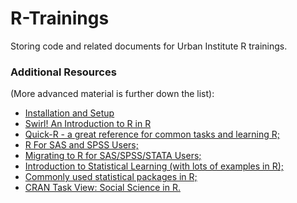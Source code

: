 # R-Trainings
Storing code and related documents for Urban Institute R trainings.

<h3>Additional Resources</h3> 
<p>(More advanced material is further down the list):</p>
<ul>
<li><a href="https://cran.r-project.org/doc/contrib/Torfs+Brauer-Short-R-Intro.pdf">Installation and Setup</a></li>
<li><a href="http://swirlstats.com/students.html">Swirl! An Introduction to R in R</a></li>
<li><a href="http://www.statmethods.net/">Quick-R - a great reference for common tasks and learning R;</a></li>
<li><a href="https://science.nature.nps.gov/im/datamgmt/statistics/r/documents/r_for_sas_spss_users.pdf">R For SAS and SPSS Users;</a></li>
<li><a href="http://scc.stat.ucla.edu/page_attachments/0000/0073/migrate_09S_1.pdf">Migrating to R for SAS/SPSS/STATA Users;</a></li>
<li><a href="http://www-bcf.usc.edu/~gareth/ISL/">Introduction to Statistical Learning (with lots of examples in R);</a></li>
<li><a href="http://web.stanford.edu/group/ssds/cgi-bin/drupal/files/Guides/Guide%20to%20R%20Packages_2.pdf">Commonly used statistical packages in R;</a></li>
<li><a href="https://cran.r-project.org/web/views/SocialSciences.html">CRAN Task View: Social Science in R.</a></li>
</ul>

